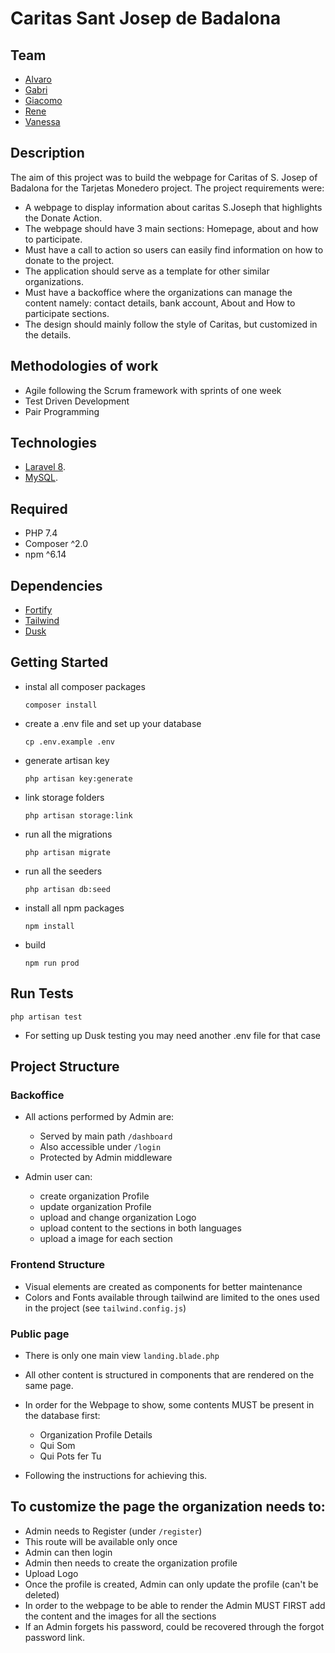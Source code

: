 # Caritas Sant Josep de Badalona 


## Team
- [Alvaro ](https://github.com/raykotab)
- [Gabri](https://github.com/G4BR1TRZ)
- [Giacomo](https://github.com/pilpod)
- [Rene](https://github.com/renejfc)
- [Vanessa](https://github.com/vanessacor)


## Description

The aim of this project was to build the webpage for Caritas of S. Josep of Badalona for the Tarjetas Monedero project.
The project requirements were:
- A webpage to display information about caritas S.Joseph that highlights the Donate Action.
- The webpage should have 3 main sections: Homepage, about and how to participate.
- Must have a call to action so users can easily find information on how to donate to the project.
- The application should serve as a template for other similar organizations.
- Must have a backoffice where the organizations can manage the content namely: contact details, bank account, About and How to participate sections. 
- The design should mainly follow the style of Caritas, but customized in the details.


## Methodologies of work

- Agile following the Scrum framework with sprints of one week
- Test Driven Development
- Pair Programming

## Technologies

- [Laravel 8](https://laravel.com/).
- [MySQL](https://www.mysql.com/).

## Required

- PHP 7.4
- Composer ^2.0
- npm ^6.14

## Dependencies

- [Fortify](https://laravel.com/docs/8.x/fortify)
- [Tailwind ](https://tailwindcss.com/)
- [Dusk](https://laravel.com/docs/8.x/dusk)

## Getting Started


- instal all composer packages

    ```
    composer install
    ```

- create a .env file and set up your database 

    ```
    cp .env.example .env 
    ```

- generate artisan key

    ```
    php artisan key:generate
    ```

- link storage folders

    ```
    php artisan storage:link
    ```

- run all the migrations

    ```
    php artisan migrate
    ```

- run all the seeders

    ```
    php artisan db:seed
    ```

- install all npm packages

    ```
    npm install
    ```

- build 

    ```
    npm run prod
    ```

## Run Tests

```
php artisan test
```
- For setting up Dusk testing you may need another .env file for that case


## Project Structure

### Backoffice
- All actions performed by Admin are:
    - Served by main path ``` /dashboard ```
    - Also accessible under ```/login```
    - Protected by Admin middleware

- Admin user can:
    - create organization Profile
    - update organization Profile
    - upload  and change organization Logo
    - upload content to the sections in both languages
    - upload a image for each section
    
 ### Frontend Structure
 
 - Visual elements are created as components for better maintenance
 - Colors and Fonts available through tailwind are limited to the ones used in the project (see ```tailwind.config.js```)

### Public page

- There is only one main view ```landing.blade.php```
- All other content is structured in components that are rendered on the same page.
- In order for the Webpage to show, some contents MUST be present in the database first:

    - Organization Profile Details
    - Qui Som
    - Qui Pots fer Tu

- Following the instructions for achieving this.


## To customize the page the organization needs to:

- Admin needs to Register (under ```/register```)
- This route will be available only once
- Admin can then login
- Admin then needs to create the organization profile
- Upload Logo
- Once the profile is created, Admin can only update the profile (can't be deleted)
- In order to the webpage to be able to render the Admin MUST FIRST add the content and the images for all the sections
- If an Admin forgets his password, could be recovered through the forgot password link.